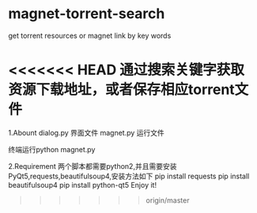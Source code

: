 # magnet-torrent-search
get torrent resources or magnet link by key words

<<<<<<< HEAD
通过搜索关键字获取资源下载地址，或者保存相应torrent文件
=======
1.Abount
dialog.py 界面文件
magnet.py 运行文件

终端运行python magnet.py 

2.Requirement
两个脚本都需要python2,并且需要安装PyQt5,requests,beautifulsoup4,安装方法如下
pip install requests
pip install beautifulsoup4
pip install python-qt5
Enjoy it!
>>>>>>> origin/master
